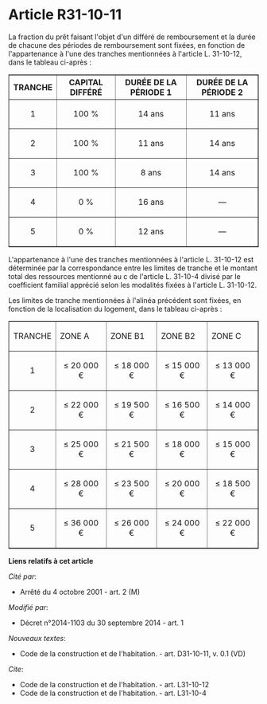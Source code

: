 # Article R31-10-11

La fraction du prêt faisant l'objet d'un différé de remboursement et la durée de chacune des périodes de remboursement sont
fixées, en fonction de l'appartenance à l'une des tranches mentionnées à l'article L. 31-10-12, dans le tableau ci-après : 

<table border="1">
  <tbody>
    <tr>
      <th>TRANCHE 

</th>
      <th>CAPITAL DIFFÉRÉ 

</th>
      <th>DURÉE DE LA PÉRIODE 1 

</th>
      <th>DURÉE DE LA PÉRIODE 2 

</th>
    </tr>
    <tr>
      <td align="center">

1 

</td>
      <td align="center">

100 % 

</td>
      <td align="center">

14 ans 

</td>
      <td align="center">

11 ans 

</td>
    </tr>
    <tr>
      <td align="center">

2 

</td>
      <td align="center">

100 % 

</td>
      <td align="center">

11 ans 

</td>
      <td align="center">

14 ans 

</td>
    </tr>
    <tr>
      <td align="center">

3 

</td>
      <td align="center">

100 % 

</td>
      <td align="center">

8 ans 

</td>
      <td align="center">

14 ans 

</td>
    </tr>
    <tr>
      <td align="center">

4 

</td>
      <td align="center">

0 % 

</td>
      <td align="center">

16 ans 

</td>
      <td align="center">

― 

</td>
    </tr>
    <tr>
      <td align="center">

5 

</td>
      <td align="center">

0 % 

</td>
      <td align="center">

12 ans 

</td>
      <td align="center">

―</td>
    </tr>
  </tbody>
</table>

L'appartenance à l'une des tranches mentionnées à l'article L. 31-10-12 est déterminée par la correspondance entre les
limites de tranche et le montant total des ressources mentionné au c de l'article L. 31-10-4 divisé par le coefficient
familial apprécié selon les modalités fixées à l'article L. 31-10-12. 

Les limites de tranche mentionnées à l'alinéa précédent sont fixées, en fonction de la localisation du logement, dans le
tableau ci-après : 

<table border="1" align="center" width="740">
  <tbody>
    <tr>
      <td>

TRANCHE 

</td>
      <td>

ZONE A 

</td>
      <td>

ZONE B1 

</td>
      <td>

ZONE B2

</td>
      <td>

ZONE C 

</td>
    </tr>
    <tr>
      <td align="center">

1 

</td>
      <td align="center">

≤ 20 000 € 

</td>
      <td align="center">

≤ 18 000 € 

</td>
      <td align="center">

≤ 15 000 € 

</td>
      <td align="center">

≤ 13 000 € 

</td>
    </tr>
    <tr>
      <td align="center">

2 

</td>
      <td align="center">

≤ 22 000 € 

</td>
      <td align="center">

≤ 19 500 € 

</td>
      <td align="center">

≤ 16 500 € 

</td>
      <td align="center">

≤ 14 000 € 

</td>
    </tr>
    <tr>
      <td align="center">

3 

</td>
      <td align="center">

≤ 25 000 € 

</td>
      <td align="center">

≤ 21 500 € 

</td>
      <td align="center">

≤ 18 000 € 

</td>
      <td align="center">

≤ 15 000 € 

</td>
    </tr>
    <tr>
      <td align="center">

4 

</td>
      <td align="center">

≤ 28 000 € 

</td>
      <td align="center">

≤ 23 500 € 

</td>
      <td align="center">

≤ 20 000 € 

</td>
      <td align="center">

≤ 18 500 € 

</td>
    </tr>
    <tr>
      <td align="center">

5 

</td>
      <td align="center">

≤ 36 000 € 

</td>
      <td align="center">

≤ 26 000 € 

</td>
      <td align="center">

≤ 24 000 € 

</td>
      <td align="center">

≤ 22 000 €</td>
    </tr>
  </tbody>
</table>

**Liens relatifs à cet article**

_Cité par_:

  - Arrêté du 4 octobre 2001 - art. 2 (M)

_Modifié par_:

  - Décret n°2014-1103 du 30 septembre 2014 - art. 1

_Nouveaux textes_:

  - Code de la construction et de l'habitation. - art. D31-10-11, v. 0.1 (VD)

_Cite_:

  - Code de la construction et de l'habitation. - art. L31-10-12
  - Code de la construction et de l'habitation. - art. L31-10-4
